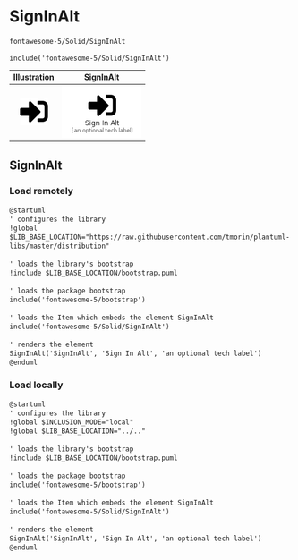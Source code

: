 # SignInAlt


```text
fontawesome-5/Solid/SignInAlt
```

```text
include('fontawesome-5/Solid/SignInAlt')
```



| Illustration | SignInAlt |
| :---: | :---: |
| ![illustration for Illustration](../../fontawesome-5/Solid/SignInAlt.png) | ![illustration for SignInAlt](../../fontawesome-5/Solid/SignInAlt.Local.png) |




## SignInAlt

### Load remotely
```plantuml
@startuml
' configures the library
!global $LIB_BASE_LOCATION="https://raw.githubusercontent.com/tmorin/plantuml-libs/master/distribution"

' loads the library's bootstrap
!include $LIB_BASE_LOCATION/bootstrap.puml

' loads the package bootstrap
include('fontawesome-5/bootstrap')

' loads the Item which embeds the element SignInAlt
include('fontawesome-5/Solid/SignInAlt')

' renders the element
SignInAlt('SignInAlt', 'Sign In Alt', 'an optional tech label')
@enduml
```

### Load locally
```plantuml
@startuml
' configures the library
!global $INCLUSION_MODE="local"
!global $LIB_BASE_LOCATION="../.."

' loads the library's bootstrap
!include $LIB_BASE_LOCATION/bootstrap.puml

' loads the package bootstrap
include('fontawesome-5/bootstrap')

' loads the Item which embeds the element SignInAlt
include('fontawesome-5/Solid/SignInAlt')

' renders the element
SignInAlt('SignInAlt', 'Sign In Alt', 'an optional tech label')
@enduml
```

